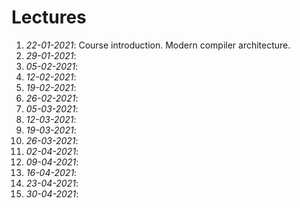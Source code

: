 # Lectures

1. *22-01-2021*: Course introduction. Modern compiler architecture.
1. *29-01-2021*: 
1. *05-02-2021*: 
1. *12-02-2021*: 
1. *19-02-2021*: 
1. *26-02-2021*: 
1. *05-03-2021*: 
1. *12-03-2021*: 
1. *19-03-2021*: 
1. *26-03-2021*: 
1. *02-04-2021*: 
1. *09-04-2021*: 
1. *16-04-2021*: 
1. *23-04-2021*: 
1. *30-04-2021*: 
